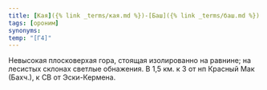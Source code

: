 ```yaml
---
title: [Кая]({% link _terms/кая.md %})-[Баш]({% link _terms/баш.md %}) II
tags: [ороним]
synonyms:
temp: "[Г4]"
---
```


Невысокая плосковерхая гора, стоящая изолированно на равнине; на лесистых
склонах светлые обнажения. В 1,5 км. к З от нп Красный Мак (Бахч.), к СВ от
Эски-Кермена.
